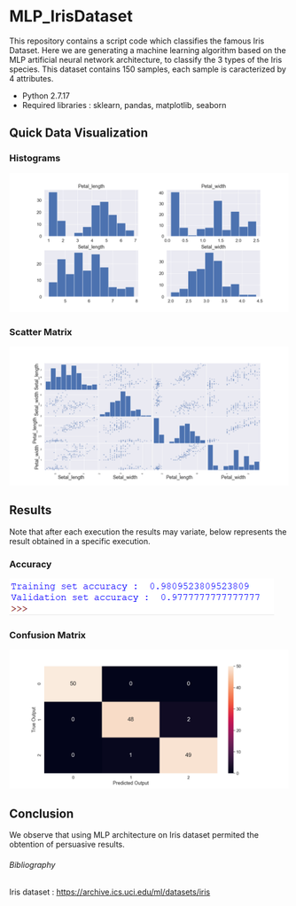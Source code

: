 # MLP_IrisDataset
This repository contains a script code which classifies the famous Iris Dataset.
Here we are generating a machine learning algorithm based on the MLP artificial neural network architecture, to classify the 3 types of the Iris species.
This dataset contains 150 samples, each sample is caracterized by 4 attributes.
+ Python 2.7.17
+ Required libraries : sklearn, pandas, matplotlib, seaborn

## Quick Data Visualization
### Histograms
![Histograms](https://github.com/amineoucherif/MLP_IrisDataset/blob/master/Histograms.png)

### Scatter Matrix
![Scatter Matrix](https://github.com/amineoucherif/MLP_IrisDataset/blob/master/ScatterMatrix.png)

## Results
Note that after each execution the results may variate, below represents the result obtained in a specific execution.

### Accuracy
![Accuracy](https://github.com/amineoucherif/MLP_IrisDataset/blob/master/Accuracy.png)

### Confusion Matrix
![Confusion Matrix](https://github.com/amineoucherif/MLP_IrisDataset/blob/master/ConfusionMatrix.png)

## Conclusion
We observe that using MLP architecture on Iris dataset permited the obtention of persuasive results.

###### Bibliography
Iris dataset : https://archive.ics.uci.edu/ml/datasets/iris


